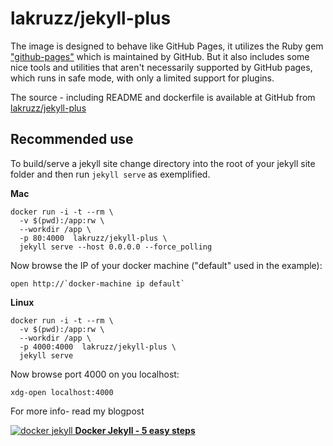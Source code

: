 # lakruzz/jekyll-plus

The image is designed to behave like GitHub Pages, it utilizes the Ruby gem ["github-pages"](https://pages.github.com/versions/) which is maintained by GitHub. But it also includes some nice tools and utilities that aren't necessarily supported by GitHub pages, which runs in safe mode, with only a limited support for plugins.

The source - including README and dockerfile is available at GitHub from [lakruzz/jekyll-plus](https://github.com/lakruzz/jekyll-plus)

## Recommended use

To build/serve a jekyll site change directory into the root of your jekyll site folder and then run `jekyll serve` as exemplified.

**Mac**

```
docker run -i -t --rm \
  -v $(pwd):/app:rw \
  --workdir /app \
  -p 80:4000  lakruzz/jekyll-plus \
  jekyll serve --host 0.0.0.0 --force_polling
```

Now browse the IP of your docker machine ("default" used in the example):

```
open http://`docker-machine ip default`
```

**Linux**

```
docker run -i -t --rm \
  -v $(pwd):/app:rw \
  --workdir /app \
  -p 4000:4000  lakruzz/jekyll-plus \
  jekyll serve
```

Now browse port 4000 on you localhost:

```
xdg-open localhost:4000
```

For more info- read my blogpost

[![docker jekyll](http://www.lakruzz.com/images/blog/docker-jekyll.png)
**Docker Jekyll - 5 easy steps**](http://www.lakruzz.com/en/docker-jekyll/)
